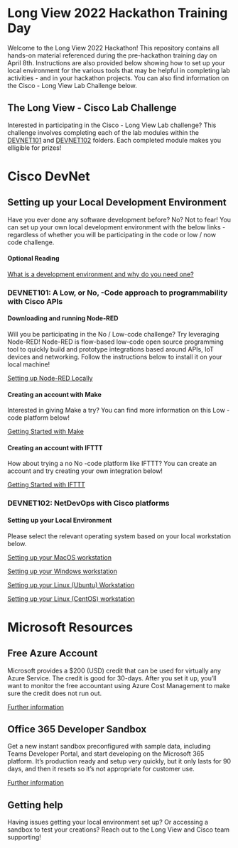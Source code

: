# Long View 2022 Hackathon Training Day

Welcome to the Long View 2022 Hackathon! This repository contains all hands-on material referenced during the pre-hackathon training day on April 8th. Instructions are also provided below showing how to set up your local environment for the various tools that may be helpful in completing lab activities - and in your hackathon projects. You can also find information on the Cisco - Long View Lab Challenge below.

## The Long View - Cisco Lab Challenge

Interested in participating in the Cisco - Long View Lab challenge? This challenge involves completing each of the lab modules within the [DEVNET101](./DEVNET101) and [DEVNET102](./DEVNET102) folders. Each completed module makes you elligible for prizes!

# Cisco DevNet

## Setting up your Local Development Environment

Have you ever done any software development before? No? Not to fear! You can set up your own local development environment with the below links - regardless of whether you will be participating in the code or low / now code challenge.

#### Optional Reading
[What is a development environment and why do you need one?](https://developer.cisco.com/learning/tracks/containers/containers-dev-env-setup/containers-dev-what/step/1)

### DEVNET101: A Low, or No, -Code approach to programmability with Cisco APIs

#### Downloading and running Node-RED

Will you be participating in the No / Low-code challenge? Try leveraging Node-RED! Node-RED is flow-based low-code open source programming tool to quickly build and prototype integrations based around APIs, IoT devices and networking. Follow the instructions below to install it on your local machine!

[Setting up Node-RED Locally](https://nodered.org/docs/getting-started/local)

#### Creating an account with Make

Interested in giving Make a try? You can find more information on this Low -code platform below!

[Getting Started with Make](https://www.make.com/en)

#### Creating an account with IFTTT

How about trying a no No -code platform like IFTTT? You can create an account and try creating your own integration below!

[Getting Started with IFTTT](https://ifttt.com/explore)

### DEVNET102: NetDevOps with Cisco platforms

#### Setting up your Local Environment

Please select the relevant operating system based on your local workstation below.

[Setting up your MacOS workstation](https://developer.cisco.com/learning/tracks/containers/containers-dev-env-setup/containers-dev-mac/step/1)

[Setting up your Windows workstation](https://developer.cisco.com/learning/tracks/containers/containers-dev-env-setup/containers-dev-win/step/1)

[Setting up your Linux (Ubuntu) Workstation](https://developer.cisco.com/learning/tracks/containers/containers-dev-env-setup/containers-dev-ubuntu/step/1)

[Setting up your Linux (CentOS) workstation](https://developer.cisco.com/learning/tracks/containers/containers-dev-env-setup/containers-dev-centos/step/1)

# Microsoft Resources
## Free Azure Account
Microsoft provides a $200 (USD) credit that can be used for virtually any Azure Service.  The credit is good for 30-days.  After you set it up, you’ll want to monitor the free accountant using Azure Cost Management to make sure the credit does not run out. 

[Further information](./MicrosoftResources/AzureSubscription.md)

## Office 365 Developer Sandbox
Get a new instant sandbox preconfigured with sample data, including Teams Developer Portal, and start developing on the Microsoft 365 platform.  It’s production ready and setup very quickly, but it only lasts for 90 days, and then it resets so it’s not appropriate for customer use.  

[Further information](./MicrosoftResources/Office365DeveloperSandbox.md)

## Getting help

Having issues getting your local environment set up? Or accessing a sandbox to test your creations? Reach out to the Long View and Cisco team supporting!
